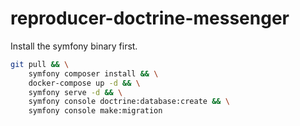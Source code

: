 # reproducer-doctrine-messenger

Install the symfony binary first.

```bash
git pull && \
    symfony composer install && \
    docker-compose up -d && \
    symfony serve -d && \
    symfony console doctrine:database:create && \
    symfony console make:migration
```

